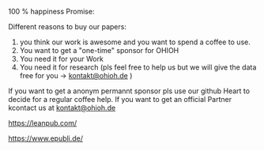 100 % happiness Promise:

Different  reasons to buy our papers:
1. you think  our work  is awesome and you want to spend a coffee to use.
2. You  want to get a  "one-time" sponsor for OHIOH
3. You need it for your Work
4. You need it for research (pls  feel free to help us but we will give the data free for you  -> kontakt@ohioh.de )

If you want to get  a anonym permannt sponsor  pls  use our github Heart to  decide for a regular coffee help.
If you  want to get an  official Partner  kcontact us at kontakt@ohioh.de


https://leanpub.com/


https://www.epubli.de/